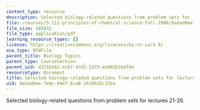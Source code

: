 ```yaml
---
content_type: resource
description: Selected biology-related questions from problem sets for lectures 21-26.
file: /courses/5-111-principles-of-chemical-science-fall-2008/8eead0ee7e4c84ef6ca8343042bc37ea_L21to26Bio.pdf
file_size: 165832
file_type: application/pdf
learning_resource_types: []
license: https://creativecommons.org/licenses/by-nc-sa/4.0/
ocw_type: OCWFile
parent_title: Biology Topics
parent_type: CourseSection
parent_uid: d3155b63-ec67-4335-5375-ea901b2a4f4e
resourcetype: Document
title: Selected biology-related questions from problem sets for lectures 21-26
uid: 8eead0ee-7e4c-84ef-6ca8-343042bc37ea
---
```

Selected biology-related questions from problem sets for lectures 21-26.